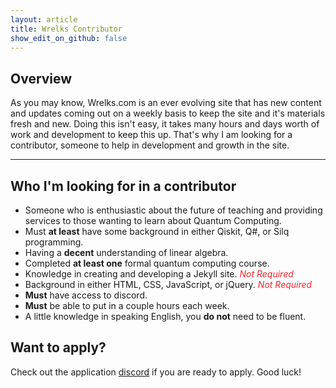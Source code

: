 ```yaml
---
layout: article
title: Wrelks Contributor 
show_edit_on_github: false
---
```



## Overview

As you may know, Wrelks.com is an ever evolving site that has new content and updates coming out on a weekly basis to keep the site and it's materials fresh and new. Doing this isn't easy, it takes many hours and days worth of work and development to keep this up. That's why I am looking for a contributor, someone to help in development and growth in the site. 

***

## Who I'm looking for in a contributor 

- Someone who is enthusiastic about the future of teaching and providing services to those wanting to learn about Quantum Computing.
- Must **at least** have some background in either Qiskit, Q#, or Silq programming.
- Having a **decent** understanding of linear algebra.
- Completed **at least one** formal quantum computing course.
- Knowledge in creating and developing a Jekyll site. <red><i>Not Required</i></red>
- Background in either HTML, CSS, JavaScript, or jQuery. <red><i>Not Required</i></red>
- **Must** have access to discord.
- **Must** be able to put in a couple hours each week.
- A little knowledge in speaking English, you **do not** need to be fluent.


## Want to apply?

Check out the application <a href="https://discord.gg/VpQ586u">discord</a> if you are ready to apply.
Good luck!

<style>
green {
    color: #52c41a;
}
orange {
    color: #fa8c16;
}
red {
    color: #f5222d;
}
</style>